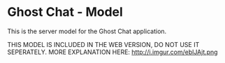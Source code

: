 Ghost Chat - Model
===============

This is the server model for the Ghost Chat application.

THIS MODEL IS INCLUDED IN THE WEB VERSION, DO NOT USE IT SEPERATELY.
MORE EXPLANATION HERE: http://i.imgur.com/eblJAjt.png
